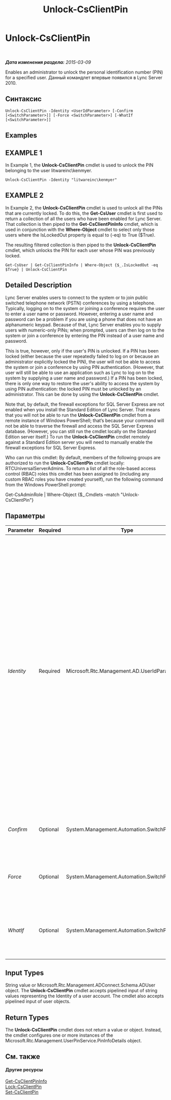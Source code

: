﻿---
title: Unlock-CsClientPin
TOCTitle: Unlock-CsClientPin
ms:assetid: eef7877c-0302-4ce7-84f5-06968d0623b9
ms:mtpsurl: https://technet.microsoft.com/ru-ru/library/Gg412982(v=OCS.15)
ms:contentKeyID: 49311587
ms.date: 05/19/2016
mtps_version: v=OCS.15
ms.translationtype: HT
---

# Unlock-CsClientPin

 

_**Дата изменения раздела:** 2015-03-09_

Enables an administrator to unlock the personal identification number (PIN) for a specified user. Данный командлет впервые появился в Lync Server 2010.

## Синтаксис

    Unlock-CsClientPin -Identity <UserIdParameter> [-Confirm [<SwitchParameter>]] [-Force <SwitchParameter>] [-WhatIf [<SwitchParameter>]]

## Examples

## EXAMPLE 1

In Example 1, the **Unlock-CsClientPin** cmdlet is used to unlock the PIN belonging to the user litwareinc\\kenmyer.

    Unlock-CsClientPin -Identity "litwareinc\kenmyer"

## EXAMPLE 2

In Example 2, the **Unlock-CsClientPin** cmdlet is used to unlock all the PINs that are currently locked. To do this, the **Get-CsUser** cmdlet is first used to return a collection of all the users who have been enabled for Lync Server. That collection is then piped to the **Get-CsClientPinInfo** cmdlet, which is used in conjunction with the **Where-Object** cmdlet to select only those users where the IsLockedOut property is equal to (-eq) to True ($True).

The resulting filtered collection is then piped to the **Unlock-CsClientPin** cmdlet, which unlocks the PIN for each user whose PIN was previously locked.

    Get-CsUser | Get-CsClientPinInfo | Where-Object {$_.IsLockedOut -eq $True} | Unlock-CsClientPin 

## Detailed Description

Lync Server enables users to connect to the system or to join public switched telephone network (PSTN) conferences by using a telephone. Typically, logging on to the system or joining a conference requires the user to enter a user name or password. However, entering a user name and password can be a problem if you are using a phone that does not have an alphanumeric keypad. Because of that, Lync Server enables you to supply users with numeric-only PINs; when prompted, users can then log on to the system or join a conference by entering the PIN instead of a user name and password.

This is true, however, only if the user's PIN is unlocked. If a PIN has been locked (either because the user repeatedly failed to log on or because an administrator explicitly locked the PIN), the user will not be able to access the system or join a conference by using PIN authentication. (However, that user will still be able to use an application such as Lync to log on to the system by supplying a user name and password.) If a PIN has been locked, there is only one way to restore the user's ability to access the system by using PIN authentication: the locked PIN must be unlocked by an administrator. This can be done by using the **Unlock-CsClientPin** cmdlet.

Note that, by default, the firewall exceptions for SQL Server Express are not enabled when you install the Standard Edition of Lync Server. That means that you will not be able to run the **Unlock-CsClientPin** cmdlet from a remote instance of Windows PowerShell; that’s because your command will not be able to traverse the firewall and access the SQL Server Express database. (However, you can still run the cmdlet locally on the Standard Edition server itself.) To run the **Unlock-CsClientPin** cmdlet remotely against a Standard Edition server you will need to manually enable the firewall exceptions for SQL Server Express.

Who can run this cmdlet: By default, members of the following groups are authorized to run the **Unlock-CsClientPin** cmdlet locally: RTCUniversalServerAdmins. To return a list of all the role-based access control (RBAC) roles this cmdlet has been assigned to (including any custom RBAC roles you have created yourself), run the following command from the Windows PowerShell prompt:

Get-CsAdminRole | Where-Object {$\_.Cmdlets –match "Unlock-CsClientPin"}

## Параметры


<table>
<colgroup>
<col style="width: 25%" />
<col style="width: 25%" />
<col style="width: 25%" />
<col style="width: 25%" />
</colgroup>
<thead>
<tr class="header">
<th>Parameter</th>
<th>Required</th>
<th>Type</th>
<th>Description</th>
</tr>
</thead>
<tbody>
<tr class="odd">
<td><p><em>Identity</em></p></td>
<td><p>Required</p></td>
<td><p>Microsoft.Rtc.Management.AD.UserIdParameter</p></td>
<td><p>Identity of the user account for which the PIN should be unlocked. User Identities can be specified by using one of four formats: 1) the user's SIP address; 2) the user's user principal name (UPN); 3) the user's domain name and logon name, in the form domain\logon (for example, litwareinc\kenmyer); and, 4) the user's Active Directory display name (for example, Ken Myer). User Identities can also be referenced by using the user’s Active Directory distinguished name.</p>
<p>In addition, you can use the asterisk (*) wildcard character when using the Display Name as the user Identity. For example, the Identity &quot;* Smith&quot; returns all the users who have a display name that ends with the string value &quot; Smith&quot;.</p></td>
</tr>
<tr class="even">
<td><p><em>Confirm</em></p></td>
<td><p>Optional</p></td>
<td><p>System.Management.Automation.SwitchParameter</p></td>
<td><p>Запрашивает подтверждение перед выполнением команды.</p></td>
</tr>
<tr class="odd">
<td><p><em>Force</em></p></td>
<td><p>Optional</p></td>
<td><p>System.Management.Automation.SwitchParameter</p></td>
<td><p>Suppresses the display of any non-fatal error message that might occur when running the command.</p></td>
</tr>
<tr class="even">
<td><p><em>WhatIf</em></p></td>
<td><p>Optional</p></td>
<td><p>System.Management.Automation.SwitchParameter</p></td>
<td><p>Описывает, что произойдет при выполнении команды без реального выполнения команды.</p></td>
</tr>
</tbody>
</table>


## Input Types

String value or Microsoft.Rtc.Management.ADConnect.Schema.ADUser object. The **Unlock-CsClientPin** cmdlet accepts pipelined input of string values representing the Identity of a user account. The cmdlet also accepts pipelined input of user objects.

## Return Types

The **Unlock-CsClientPin** cmdlet does not return a value or object. Instead, the cmdlet configures one or more instances of the Microsoft.Rtc.Management.UserPinService.PinInfoDetails object.

## См. также

#### Другие ресурсы

[Get-CsClientPinInfo](get-csclientpininfo.md)  
[Lock-CsClientPin](lock-csclientpin.md)  
[Set-CsClientPin](set-csclientpin.md)

